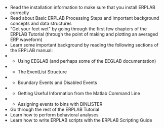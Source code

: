 * Read the installation information to make sure that you install ERPLAB correctly
* Read about Basic ERPLAB Processing Steps and Important background concepts and data structures
* "Get your feet wet" by going through the first few chapters of the ERPLAB Tutorial (through the point of making and plotting an averaged ERP waveform)
* Learn some important background by reading the following sections of the ERPLAB manual:
* * Using EEGLAB (and perhaps some of the EEGLAB documentation)
* * The EventList Structure
* * Boundary Events and Disabled Events
* * Getting Useful Information from the Matlab Command Line
* * Assigning events to bins with BINLISTER
* Go through the rest of the ERPLAB Tutorial
* Learn how to perform behavioral analyses
* Learn how to write ERPLAB scripts with the ERPLAB Scripting Guide
